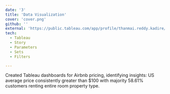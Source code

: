 ```yaml
---
date: '3'
title: 'Data Visualization'
cover: 'cover.png'
github: ''
external: 'https://public.tableau.com/app/profile/thanmai.reddy.kadire/viz/Airbnb-TableauFinalProject/Story1?publish=yes'
tech:
  - Tableau
  - Story
  - Parameters
  - Sets
  - Filters

---
```


Created Tableau dashboards for Airbnb pricing, identifying insights: US average price consistently greater than $100 with majority 58.61% customers renting entire room property type.
